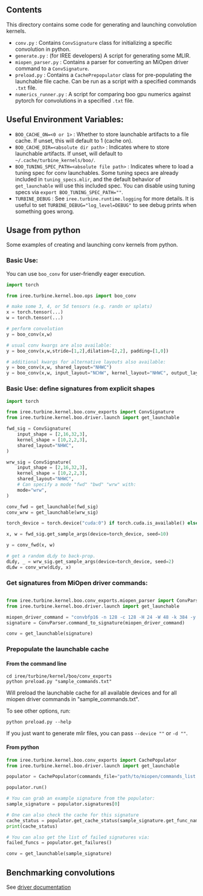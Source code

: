 ## Contents

This directory contains some code for generating and launching convolution kernels.

- `conv.py` : Contains `ConvSignature` class for initializing a specific convolution in python.
- `generate.py` : (for IREE developers) A script for generating some MLIR.
- `miopen_parser.py` : Contains a parser for converting an MiOpen driver command to a `ConvSignature`.
- `preload.py` : Contains a `CachePrepopulator` class for pre-populating the launchable file cache. Can be run as a script with a specified commands `.txt` file.
- `numerics_runner.py` : A script for comparing boo gpu numerics against pytorch for convolutions in a specified `.txt` file.

## Useful Environment Variables:

- `BOO_CACHE_ON=<0 or 1>` : Whether to store launchable artifacts to a file cache. If unset, this will default to 1 (cache on).
- `BOO_CACHE_DIR=<absolute dir path>` : Indicates where to store launchable artifacts. If unset, will default to `~/.cache/turbine_kernels/boo/`.
- `BOO_TUNING_SPEC_PATH=<absolute file path>` : Indicates where to load a tuning spec for conv launchables. Some tuning specs are already included in `tuning_specs.mlir`, and the default behavior of `get_launchable` will use this included spec. You can disable using tuning specs via `export BOO_TUNING_SPEC_PATH=""`.
- `TURBINE_DEBUG` : See `iree.turbine.runtime.logging` for more details. It is useful to set `TURBINE_DEBUG="log_level=DEBUG"` to see debug prints when something goes wrong.

## Usage from python

Some examples of creating and launching conv kernels from python.

### Basic Use:

You can use `boo_conv` for user-friendly eager execution.

```python
import torch

from iree.turbine.kernel.boo.ops import boo_conv

# make some 3, 4, or 5d tensors (e.g. randn or splats)
x = torch.tensor(...)
w = torch.tensor(...)

# perform convolution
y = boo_conv(x,w)

# usual conv kwargs are also available:
y = boo_conv(x,w,stride=[1,2],dilation=[2,2], padding=[1,0])

# additional kwargs for alternative layouts also available:
y = boo_conv(x,w, shared_layout="NHWC")
y = boo_conv(x,w, input_layout="NCHW", kernel_layout="NHWC", output_layout="NCHW")
```

### Basic Use: define signatures from explicit shapes

```python
import torch

from iree.turbine.kernel.boo.conv_exports import ConvSignature
from iree.turbine.kernel.boo.driver.launch import get_launchable

fwd_sig = ConvSignature(
    input_shape = [2,16,32,3],
    kernel_shape = [10,2,2,3],
    shared_layout="NHWC",
)

wrw_sig = ConvSignature(
    input_shape = [2,16,32,3],
    kernel_shape = [10,2,2,3],
    shared_layout="NHWC",
    # Can specify a mode "fwd" "bwd" "wrw" with:
    mode="wrw",
)

conv_fwd = get_launchable(fwd_sig)
conv_wrw = get_launchable(wrw_sig)

torch_device = torch.device("cuda:0") if torch.cuda.is_available() else None

x, w = fwd_sig.get_sample_args(device=torch_device, seed=10)

y = conv_fwd(x, w)

# get a random dLdy to back-prop.
dLdy, _ = wrw_sig.get_sample_args(device=torch_device, seed=2)
dLdw = conv_wrw(dLdy, x)
```

### Get signatures from MiOpen driver commands:

```python

from iree.turbine.kernel.boo.conv_exports.miopen_parser import ConvParser
from iree.turbine.kernel.boo.driver.launch import get_launchable

miopen_driver_command = "convbfp16 -n 128 -c 128 -H 24 -W 48 -k 384 -y 1 -x 1 -p 0 -q 0 -u 1 -v 1 -l 1 -j 1 -m conv -g 1 -F 1 -t 1 --iter 100 --in_layout NHWC --out_layout NHWC --fil_layout NHWC"
signature = ConvParser.command_to_signature(miopen_driver_command)

conv = get_launchable(signature)

```

### Prepopulate the launchable cache

#### From the command line

```
cd iree/turbine/kernel/boo/conv_exports
python preload.py "sample_commands.txt"
```

Will preload the launchable cache for all available devices and for all miopen driver commands in "sample_commands.txt".

To see other options, run:

```
python preload.py --help
```

If you just want to generate mlir files, you can pass `--device ""` or `-d ""`.

#### From python

```python
from iree.turbine.kernel.boo.conv_exports import CachePopulator
from iree.turbine.kernel.boo.driver.launch import get_launchable

populator = CachePopulator(commands_file="path/to/miopen/commands_list.txt")

populator.run()

# You can grab an example signature from the populator:
sample_signature = populator.signatures[0]

# One can also check the cache for this signature
cache_status = populator.get_cache_status(sample_signature.get_func_name())
print(cache_status)

# You can also get the list of failed signatures via:
failed_funcs = populator.get_failures()

conv = get_launchable(sample_signature)
```

## Benchmarking convolutions

See [driver documentation](../driver/README.md#benchmarking)
